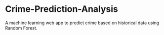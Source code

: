 # Crime-Prediction-Analysis
A machine learning web app to predict crime based on historical data using Random Forest.
